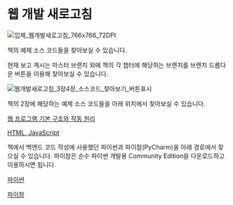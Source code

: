 
# 웹 개발 새로고침
![입체_웹개발새로고침_766x766_72DPI](https://github.com/sgkim-pub/pyBook/assets/77865135/ee694b2a-26cf-4877-9d57-1bfe59dfda93)

책의 예제 소스 코드들을 찾아보실 수 있습니다.

현재 보고 계시는 마스터 브랜치 외에 책의 각 챕터에 해당하는 브랜치를 브랜치 드롭다운 버튼을 이용해 찾아보실 수 있습니다.

![웹개발새로고침_3장4장_소스코드_찾아보기_버튼표시](https://github.com/sgkim-pub/pyBook/assets/77865135/71e6fe42-7a8e-49ca-a5e2-75b64655ad97)

책의 2장에 해당하는 예제 소스 코드들을 아래 위치에서 찾아보실 수 있습니다.

[웹 프로그램 기본 구조와 작동 원리](https://github.com/sgkim-pub/pyWorld)

[HTML, JavaScript](https://github.com/sgkim-pub/html_js)

책에서 백엔드 코드 작성에 사용했던 파이썬과 파이참(PyCharm)을 아래 경로에서 찾으실 수 있습니다. 파이참은 순수 파이썬 개발용 Community Edition을 다운로드하고 이용하시면 됩니다.

[파이썬](https://www.python.org/)

[파이참](https://www.jetbrains.com/ko-kr/pycharm/download/?section=windows)
